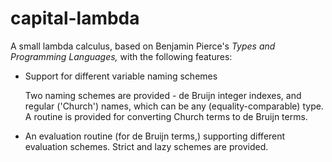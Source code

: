 # capital-lambda

A small lambda calculus, based on Benjamin Pierce's *Types and Programming Languages,* with the following features:

- Support for different variable naming schemes

  Two naming schemes are provided - de Bruijn integer indexes, and regular ('Church') names, which can be any (equality-comparable) type. A routine is provided for converting Church terms to de Bruijn terms.

- An evaluation routine (for de Bruijn terms,) supporting different evaluation schemes. Strict and lazy schemes are provided.
